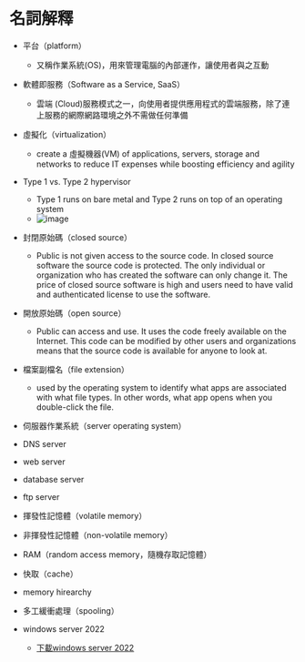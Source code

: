 # 名詞解釋
- 平台（platform）
   - 又稱作業系統(OS)，用來管理電腦的內部運作，讓使用者與之互動
- 軟體即服務（Software as a Service, SaaS）
   - 雲端 (Cloud)服務模式之一，向使用者提供應用程式的雲端服務，除了連上服務的網際網路環境之外不需做任何準備
- 虛擬化（virtualization）
   - create a 虛擬機器(VM) of applications, servers, storage and networks to reduce IT expenses while boosting efficiency and agility
- Type 1 vs. Type 2 hypervisor
   - Type 1 runs on bare metal and Type 2 runs on top of an operating system
   - ![image](https://user-images.githubusercontent.com/91240048/198891063-4905ec27-8364-4b69-a654-d572658d1532.png)
- 封閉原始碼（closed source）
   - Public is not given access to the source code. In closed source software the source code is protected. The only individual or organization who has created the software can only change it. The price of closed source software is high and users need to have valid and authenticated license to use the software.
- 開放原始碼（open source）
   - Public can access and use. It uses the code freely available on the Internet. This code can be modified by other users and organizations means that the source code is available for anyone to look at.
- 檔案副檔名（file extension）
   - used by the operating system to identify what apps are associated with what file types. In other words, what app opens when you double-click the file. 
- 伺服器作業系統（server operating system） 
- DNS server
- web server
- database server
- ftp server
- 揮發性記憶體（volatile memory）
- 非揮發性記憶體（non-volatile memory）
- RAM（random access memory，隨機存取記憶體）
- 快取（cache）
- memory hirearchy
- 多工緩衝處理（spooling）


- windows server 2022
   - [下載windows server 2022](https://www.microsoft.com/en-us/evalcenter/evaluate-windows-server-2022)

